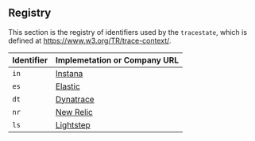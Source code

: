 ## Registry

This section is the registry of identifiers used by the `tracestate`, which is defined at
<https://www.w3.org/TR/trace-context/>.

| Identifier                             | Implemetation or Company URL                                                                          |
| -------------------------------------- | ----------------------------------------------------------------------------------------------------- |
| `in`                                   | [Instana](https://www.instana.com/)                                                                   |
| `es`                                   | [Elastic](https://www.elastic.co/)                                                                    |
| `dt`                                   | [Dynatrace](https://www.dynatrace.com/)                                                               |
| `nr`                                   | [New Relic](https://newrelic.com/)                                                                    |
| `ls`                                   | [Lightstep](https://lightstep.com/)                                                                   |
